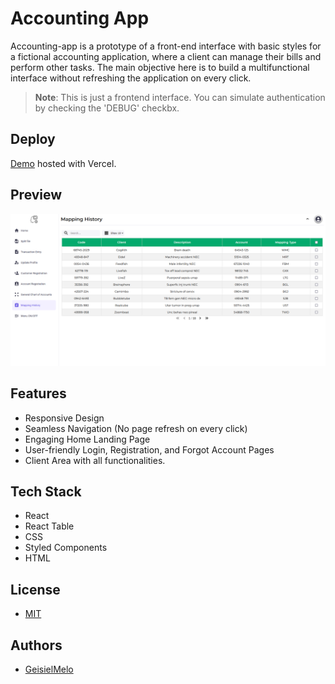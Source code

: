 # Accounting App

Accounting-app is a prototype of a front-end interface with basic styles for a fictional accounting application, where a client can manage their bills and perform other tasks. The main objective here is to build a multifunctional interface without refreshing the application on every click.

> **Note**: This is just a frontend interface. You can simulate authentication by checking the 'DEBUG' checkbx.

## Deploy

[Demo](https://accounting-app-geisielmelo.vercel.app/) hosted with Vercel. 

## Preview

![demo](https://github.com/GeisielMelo/Accounting-app/blob/main/public/preview.png?raw=true)

## Features

- Responsive Design
- Seamless Navigation (No page refresh on every click)
- Engaging Home Landing Page
- User-friendly Login, Registration, and Forgot Account Pages
- Client Area with all functionalities.

## Tech Stack

- React
- React Table
- CSS
- Styled Components
- HTML

## License

- [MIT](https://choosealicense.com/licenses/mit/)

## Authors

- [GeisielMelo](https://www.github.com/GeisielMelo)
